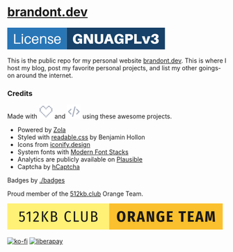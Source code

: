 # [brandont.dev](https://brandont.dev)
[![License: GNU AGPLv3](.repo/license.svg)](https://www.gnu.org/licenses/agpl-3.0.en.html)

This is the public repo for my personal website [brandont.dev](https://brandont.dev). This is where I host my blog, post my favorite personal projects, and list my other goings-on around the internet.

### Credits
Made with ![Heart](.repo/heart.svg) and ![Code](.repo/code.svg) using these awesome projects.  
- Powered by [Zola](https://getzola.org)
- Styled with [readable.css](https://readable-css.freedomtowrite.org/) by Benjamin Hollon
- Icons from [iconify.design](https://iconify.design/)
- System fonts with [Modern Font Stacks](https://github.com/system-fonts/modern-font-stacks)
- Analytics are publicly available on [Plausible](https://plausible.io/brandont.dev)
- Captcha by [hCaptcha](https://www.hcaptcha.com/)

Badges by [./badges](https://codeberg.org/lhinderberger/dot-slash-badges)

Proud member of the [512kb.club](https://512kb.club) Orange Team.

![a proud member of the orange team of 512KB club](.repo/orange-team.svg)

[![ko-fi](https://ko-fi.com/img/githubbutton_sm.svg)](https://ko-fi.com/B0B2CYZX9) [![liberapay](https://liberapay.com/assets/widgets/donate.svg)](https://liberapay.com/brandont/donate)
